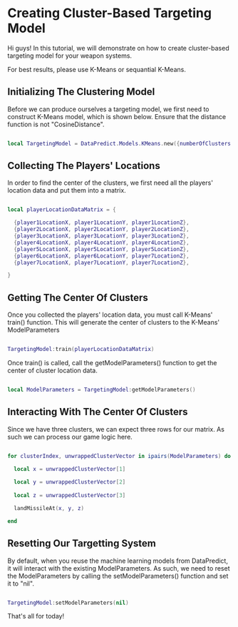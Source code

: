 # Creating Cluster-Based Targeting Model

Hi guys! In this tutorial, we will demonstrate on how to create cluster-based targeting model for your weapon systems.

For best results, please use K-Means or sequantial K-Means.

## Initializing The Clustering Model

Before we can produce ourselves a targeting model, we first need to construct K-Means model, which is shown below. Ensure that the distance function is not "CosineDistance".

```lua

local TargetingModel = DataPredict.Models.KMeans.new({numberOfClusters = 3, distanceFunction = "Euclidean"}) -- For this tutorial, we will assume that we have three missiles, so only three locations it can land.

```

## Collecting The Players' Locations

In order to find the center of the clusters, we first need all the players' location data and put them into a matrix.

```lua

local playerLocationDataMatrix = {

  {player1LocationX, player1LocationY, player1LocationZ},
  {player2LocationX, player2LocationY, player2LocationZ},
  {player3LocationX, player3LocationY, player3LocationZ},
  {player4LocationX, player4LocationY, player4LocationZ},
  {player5LocationX, player5LocationY, player5LocationZ},
  {player6LocationX, player6LocationY, player7LocationZ},
  {player7LocationX, player7LocationY, player7LocationZ},

}

```

## Getting The Center Of Clusters

Once you collected the players' location data, you must call K-Means' train() function. This will generate the center of clusters to the K-Means' ModelParameters

```lua

TargetingModel:train(playerLocationDataMatrix)

```

Once train() is called, call the getModelParameters() function to get the center of cluster location data.

```lua

local ModelParameters = TargetingModel:getModelParameters()

```

## Interacting With The Center Of Clusters

Since we have three clusters, we can expect three rows for our matrix. As such we can process our game logic here.

```lua

for clusterIndex, unwrappedClusterVector in ipairs(ModelParameters) do

  local x = unwrappedClusterVector[1]
  
  local y = unwrappedClusterVector[2]
  
  local z = unwrappedClusterVector[3]

  landMissileAt(x, y, z)

end

```

## Resetting Our Targetting System

By default, when you reuse the machine learning models from DataPredict, it will interact with the existing ModelParameters. As such, we need to reset the ModelParameters by calling the setModelParameters() function and set it to "nil".

```lua

TargetingModel:setModelParameters(nil)

```

That's all for today!
